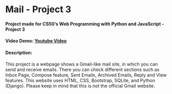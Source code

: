 # Mail - Project 3
#### Project made for CS50’s Web Programming with Python and JavaScript - Project 3
#### Video Demo:  <a href="https://youtu.be/XqoD5ho8Gek">Youtube Video</a>
#### Description:
<p>This project is a webpage shows a Gmail-like mail site, in which you can send and receive emails. There you can check different sections such as Inbox Page, Compose feature, Sent Emails, Archived Emails, Reply and View features. This website uses HTML, CSS, Bootstrap, SQLite, and Python (Django). Please keep in mind that this is not the official Gmail website.</p>

